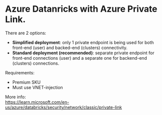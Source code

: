 # Azure Datanricks with Azure Private Link.

There are 2 options:
- **Simplified deployment**: only 1 private endpoint is being used for both front-end (user) and backed-end (clusters) connectivity.
- **Standard deployment (recommended)**: separate private endpoint for front-end connections (user) and a separate one for backend-end (clusters) connections.

Requirements:
- Premium SKU
- Must use VNET-injection

More info:<br>
https://learn.microsoft.com/en-us/azure/databricks/security/network/classic/private-link